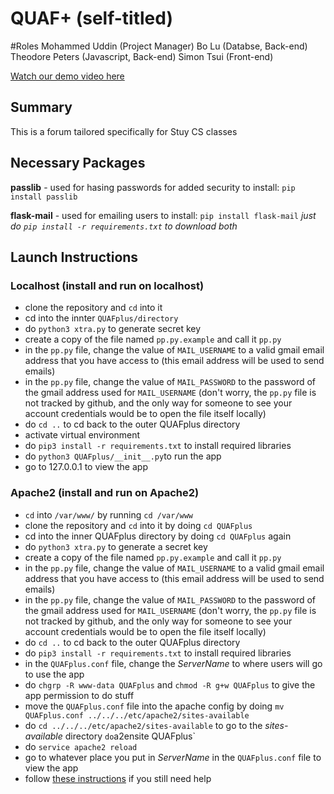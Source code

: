 # QUAF+ (self-titled)

#Roles
Mohammed Uddin (Project Manager) 
Bo Lu (Databse, Back-end)
Theodore Peters (Javascript, Back-end)
Simon Tsui (Front-end)

[Watch our demo video here](https://youtu.be/CUgisLEqsCg)

## Summary
This is a forum tailored specifically for Stuy CS classes

## Necessary Packages
**passlib** - used for hasing passwords for added security
to install: `pip install passlib`

**flask-mail** - used for emailing users
to install: `pip install flask-mail`
*just do `pip install -r requirements.txt` to download both*

## Launch Instructions

### Localhost (install and run on localhost)
- clone the repository and `cd` into it
- cd into the innter `QUAFplus/directory`
- do `python3 xtra.py` to generate  secret key
- create a copy of the file named `pp.py.example` and call it `pp.py`
- in the `pp.py` file, change the value of `MAIL_USERNAME` to a valid gmail email address that you have access to (this email address will be used to send emails)
- in the `pp.py` file, change the value of `MAIL_PASSWORD` to the password of the gmail address used for `MAIL_USERNAME` (don't worry, the `pp.py` file is not tracked by github, and the only way for someone to see your account credentials would be to open the file itself locally)
- do `cd ..` to cd back to the outer QUAFplus directory
- activate virtual environment
- do `pip3 install -r requirements.txt` to install required libraries
- do `python3 QUAFplus/__init__.py`to run the app
- go to 127.0.0.1 to view the app

### Apache2 (install and run on Apache2)
- `cd` into `/var/www/` by running `cd /var/www`
- clone the repository and `cd` into it by doing `cd QUAFplus`
- cd into the inner QUAFplus directory by doing `cd QUAFplus` again
- do `python3 xtra.py` to generate a secret key
- create a copy of the file named `pp.py.example` and call it `pp.py`
- in the `pp.py` file, change the value of `MAIL_USERNAME` to a valid gmail email address that you have access to (this email address will be used to send emails)
- in the `pp.py` file, change the value of `MAIL_PASSWORD` to the password of the gmail address used for `MAIL_USERNAME` (don't worry, the `pp.py` file is not tracked by github, and the only way for someone to see your account credentials would be to open the file itself locally)
- do `cd ..` to cd back to the outer QUAFplus directory
- do `pip3 install -r requirements.txt` to install required libraries
- in the `QUAFplus.conf` file, change the *ServerName* to where users will go to use the app
- do `chgrp -R www-data QUAFplus` and `chmod -R g+w QUAFplus` to give the app permission to do stuff
- move the `QUAFplus.conf` file into the apache config by doing `mv QUAFplus.conf ../../../etc/apache2/sites-available`
- do `cd ../../../etc/apache2/sites-available` to go to the *sites-available* directory 
` do `a2ensite QUAFplus`
- do `service apache2 reload`
- go to whatever place you put in *ServerName* in the `QUAFplus.conf` file to view the app
- follow [these instructions](https://docs.google.com/document/d/12b4gf9_1EiJDt6ValtoDVsZPLhGhyOdmnW4n2Xg5E-A/edit)
 if you still need help
